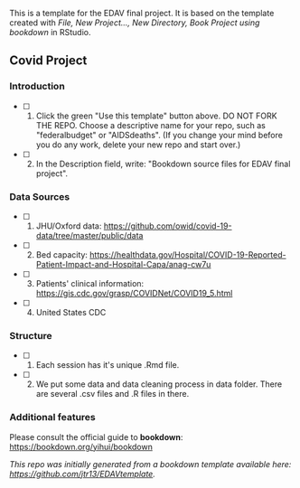 This is a template for the EDAV final project. It is based on the template created with *File, New Project..., New Directory, Book Project using bookdown* in RStudio. 


## Covid Project

### Introduction
 
- [ ] 1. Click the green "Use this template" button above.  DO NOT FORK THE REPO. Choose a descriptive name for your repo, such as "federalbudget" or "AIDSdeaths".  (If you change your mind before you do any work, delete your new repo and start over.)

- [ ] 2. In the Description field, write: "Bookdown source files for EDAV final project".

### Data Sources
- [ ] 1. JHU/Oxford data: https://github.com/owid/covid-19-data/tree/master/public/data 	

- [ ] 2. Bed capacity: https://healthdata.gov/Hospital/COVID-19-Reported-Patient-Impact-and-Hospital-Capa/anag-cw7u

- [ ] 3. Patients' clinical information: https://gis.cdc.gov/grasp/COVIDNet/COVID19_5.html

- [ ] 4. United States CDC

### Structure

- [ ] 1. Each session has it's unique .Rmd file.

- [ ] 2. We put some data and data cleaning process in data folder. There are several .csv files and .R files in there.

### Additional features	

Please consult the official guide to **bookdown**: https://bookdown.org/yihui/bookdown

*This repo was initially generated from a bookdown template available here: https://github.com/jtr13/EDAVtemplate.*

   

